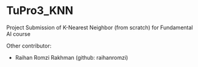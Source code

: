 # TuPro3_KNN

Project Submission of K-Nearest Neighbor (from scratch) for Fundamental AI course

Other contributor:
- Raihan Romzi Rakhman (github: raihanromzi)

